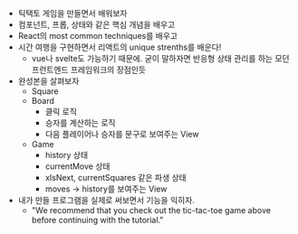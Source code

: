 - 틱택토 게임을 만들면서 배워보자
- 컴포넌트, 프롭, 상태와 같은 핵심 개념을 배우고
- React의 most common techniques를 배우고
- 시간 여행을 구현하면서 리액트의 unique strenths를 배운다!
	- vue나 svelte도 가능하기 때문에. 굳이 말하자면 반응형 상태 관리를 하는 모던 프런트엔드 프레임워크의 장점인듯
- 완성본을 살펴보자
	- Square
	- Board
		- 클릭 로직
		- 승자를 계산하는 로직
		- 다음 플레이어나 승자를 문구로 보여주는 View
	- Game
		- history 상태
		- currentMove 상태
		- xIsNext, currentSquares 같은 파생 상태
		- moves -> history를 보여주는 View
- 내가 만들 프로그램을 실제로 써보면서 기능을 익히자.
	- "We recommend that you check out the tic-tac-toe game above before continuing with the tutorial."